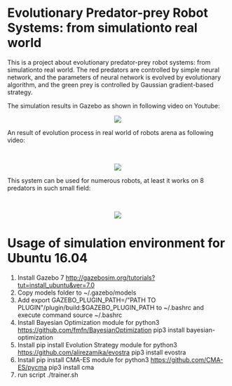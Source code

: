 # Evolutionary Predator-prey Robot Systems: from simulationto real world
This is a project about evolutionary predator-prey robot systems: from simulationto real world. The red predators are controlled by simple neural network, and the parameters of neural network is evolved by evolutionary algorithm, and the green prey is controlled by Gaussian gradient-based strategy.

The simulation results in Gazebo as shown in following video on Youtube:
<p align="center">
    <a href="http://www.youtube.com/watch?v=trR2Gc1tLzg"><img src="http://img.youtube.com/vi/trR2Gc1tLzg/0.jpg"></a>
</p>
<p> An result of evolution process in real world of robots arena as following video:</p>
<br>
<p align="center">
    <a href="http://www.youtube.com/watch?v=fjTd06L-9bQ"><img src="http://img.youtube.com/vi/fjTd06L-9bQ/0.jpg"></a>
</p>
<p>This system can be used for numerous robots, at least it works on 8 predators in such small field:</p>
<br>
<p align="center">
    <a href="http://www.youtube.com/watch?v=Uhq7wDz3G_Q"><img src="http://img.youtube.com/vi/Uhq7wDz3G_Q/0.jpg"></a>
</p>

# Usage of simulation environment for Ubuntu 16.04
1. Install Gazebo 7 http://gazebosim.org/tutorials?tut=install_ubuntu&ver=7.0
2. Copy models folder to ~/.gazebo/models
3. Add 
   export GAZEBO_PLUGIN_PATH=/"PATH TO PLUGIN"/plugin/build:$GAZEBO_PLUGIN_PATH
   to ~/.bashrc and execute command 
   source ~/.bashrc
4. Install Bayesian Optimization module for python3 https://github.com/fmfn/BayesianOptimization
   pip3 install bayesian-optimization
5. Install pip install Evolution Strategy module for python3 https://github.com/alirezamika/evostra
   pip3 install evostra
6. Install pip install CMA-ES module for python3 https://github.com/CMA-ES/pycma
   pip3 install cma
7. run script ./trainer.sh
